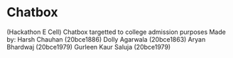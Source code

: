 # Chatbox
 (Hackathon E Cell) Chatbox targetted to college admission purposes
Made by:
Harsh Chauhan (20bce1886)
Dolly Agarwala (20bce1863)
Aryan Bhardwaj (20bce1979)
Gurleen Kaur Saluja (20bce1979)